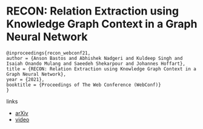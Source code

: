 # RECON: Relation Extraction using Knowledge Graph Context in a Graph Neural Network

```
@inproceedings{recon_webconf21,
author = {Anson Bastos and Abhishek Nadgeri and Kuldeep Singh and Isaiah Onando Mulang and Saeedeh Shekarpour and Johannes Hoffart},
title = {RECON: Relation Extraction using Knowledge Graph Context in a Graph Neural Network},
year = {2021},
booktitle = {Proceedings of The Web Conference (WebConf)}
}
```

links
- [arXiv](https://arxiv.org/abs/2009.08694)
- [video](https://www.youtube.com/watch?v=ZKwYitIkSOE)